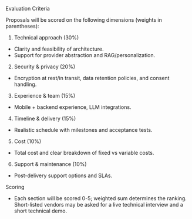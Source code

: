 Evaluation Criteria

Proposals will be scored on the following dimensions (weights in parentheses):

1. Technical approach (30%)
- Clarity and feasibility of architecture.
- Support for provider abstraction and RAG/personalization.

2. Security & privacy (20%)
- Encryption at rest/in transit, data retention policies, and consent handling.

3. Experience & team (15%)
- Mobile + backend experience, LLM integrations.

4. Timeline & delivery (15%)
- Realistic schedule with milestones and acceptance tests.

5. Cost (10%)
- Total cost and clear breakdown of fixed vs variable costs.

6. Support & maintenance (10%)
- Post-delivery support options and SLAs.

Scoring
- Each section will be scored 0-5; weighted sum determines the ranking. Short-listed vendors may be asked for a live technical interview and a short technical demo.
